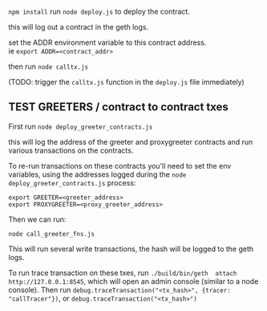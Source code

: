 `npm install`
run `node deploy.js` to deploy the contract.

this will log out a contract in the geth logs.

set the ADDR environment variable to this contract address.  
ie `export ADDR=<contract_addr>`

then run `node calltx.js` 

(TODO: trigger the `calltx.js` function in the `deploy.js` file immediately)

## TEST GREETERS / contract to contract txes

First run `node deploy_greeter_contracts.js`

this will log the address of the greeter and proxygreeter contracts and run various transactions on the contracts.

To re-run transactions on these contracts you'll need to set the env variables, using the addresses logged during the `node deploy_greeter_contracts.js` process:

```
export GREETER=<greeter_address>
export PROXYGREETER=<proxy_greeter_address>
```

Then we can run:

`node call_greeter_fns.js`

This will run several write transactions, the hash will be logged to the geth logs.

To run trace transaction on these txes, run `./build/bin/geth  attach http://127.0.0.1:8545`, which will open an admin console (similar to a node console). Then run `debug.traceTransaction("<tx_hash>", {tracer: "callTracer"})`, or `debug.traceTransaction("<tx_hash>")`
